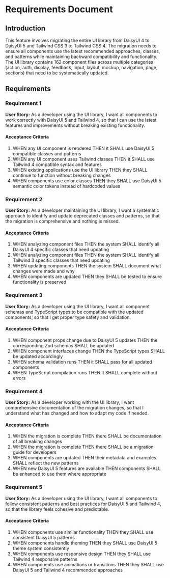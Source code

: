 # Requirements Document

## Introduction

This feature involves migrating the entire UI library from DaisyUI 4 to DaisyUI 5 and Tailwind CSS 3 to Tailwind CSS 4. The migration needs to ensure all components use the latest recommended approaches, classes, and patterns while maintaining backward compatibility and functionality. The UI library contains 162 component files across multiple categories (action, auth, display, feedback, input, layout, mockup, navigation, page, sections) that need to be systematically updated.

## Requirements

### Requirement 1

**User Story:** As a developer using the UI library, I want all components to work correctly with DaisyUI 5 and Tailwind 4, so that I can use the latest features and improvements without breaking existing functionality.

#### Acceptance Criteria

1. WHEN any UI component is rendered THEN it SHALL use DaisyUI 5 compatible classes and patterns
2. WHEN any UI component uses Tailwind classes THEN it SHALL use Tailwind 4 compatible syntax and features
3. WHEN existing applications use the UI library THEN they SHALL continue to function without breaking changes
4. WHEN components use color classes THEN they SHALL use DaisyUI 5 semantic color tokens instead of hardcoded values

### Requirement 2

**User Story:** As a developer maintaining the UI library, I want a systematic approach to identify and update deprecated classes and patterns, so that the migration is comprehensive and nothing is missed.

#### Acceptance Criteria

1. WHEN analyzing component files THEN the system SHALL identify all DaisyUI 4 specific classes that need updating
2. WHEN analyzing component files THEN the system SHALL identify all Tailwind 3 specific classes that need updating
3. WHEN updating components THEN the system SHALL document what changes were made and why
4. WHEN components are updated THEN they SHALL be tested to ensure functionality is preserved

### Requirement 3

**User Story:** As a developer using the UI library, I want all component schemas and TypeScript types to be compatible with the updated components, so that I get proper type safety and validation.

#### Acceptance Criteria

1. WHEN component props change due to DaisyUI 5 updates THEN the corresponding Zod schemas SHALL be updated
2. WHEN component interfaces change THEN the TypeScript types SHALL be updated accordingly
3. WHEN schema validation runs THEN it SHALL pass for all updated components
4. WHEN TypeScript compilation runs THEN it SHALL complete without errors

### Requirement 4

**User Story:** As a developer working with the UI library, I want comprehensive documentation of the migration changes, so that I understand what has changed and how to adapt my code if needed.

#### Acceptance Criteria

1. WHEN the migration is complete THEN there SHALL be documentation of all breaking changes
2. WHEN the migration is complete THEN there SHALL be a migration guide for developers
3. WHEN components are updated THEN their metadata and examples SHALL reflect the new patterns
4. WHEN new DaisyUI 5 features are available THEN components SHALL be enhanced to use them where appropriate

### Requirement 5

**User Story:** As a developer using the UI library, I want all components to follow consistent patterns and best practices for DaisyUI 5 and Tailwind 4, so that the library feels cohesive and predictable.

#### Acceptance Criteria

1. WHEN components use similar functionality THEN they SHALL use consistent DaisyUI 5 patterns
2. WHEN components handle theming THEN they SHALL use DaisyUI 5 theme system consistently
3. WHEN components use responsive design THEN they SHALL use Tailwind 4 responsive patterns
4. WHEN components use animations or transitions THEN they SHALL use DaisyUI 5 and Tailwind 4 recommended approaches